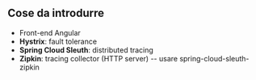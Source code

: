 Cose da introdurre
---
* Front-end Angular
* **Hystrix**: fault tolerance
* **Spring Cloud Sleuth**: distributed tracing
* **Zipkin**: tracing collector (HTTP server) -- usare spring-cloud-sleuth-zipkin
